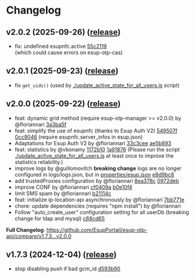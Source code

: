 # Changelog

## v2.0.2 (2025-09-26) ([release](https://github.com/EsupPortail/esup-otp-api/releases/tag/v2.0.2))
- fix: undefined esupnfc.active [55c2119](https://github.com/EsupPortail/esup-otp-api/commit/55c2119f34274f208fa68271e770811932eacdf6)<br />
(which could cause errors on esup-otp-cas)

## v2.0.1 (2025-09-23) ([release](https://github.com/EsupPortail/esup-otp-api/releases/tag/v2.0.1))
- fix `get_uids()` (used by [./update_active_state_for_all_users.js](https://github.com/EsupPortail/esup-otp-api/blob/master/update_active_state_for_all_users.js) script)

## v2.0.0 (2025-09-22) ([release](https://github.com/EsupPortail/esup-otp-api/releases/tag/v2.0.0))
- feat: dynamic grid method (require esup-otp-manager >= v2.0.0) by @floriannari [3a3ba5f](https://github.com/EsupPortail/esup-otp-api/commit/3a3ba5f17e6bf54d59117e7e44355a6c66aecf8c)
- feat: simplify the use of esupnfc (thanks to Esup Auth V2) [549507f](https://github.com/EsupPortail/esup-otp-api/commit/549507fdf7a5e345a116876e9a7c5bdab3be5393) [0cc9046](https://github.com/EsupPortail/esup-otp-api/commit/0cc9046bfe6d70a65698d712d35d7e7ed1f70722) (require esupnfc.server_infos in esup.json)
- Adaptations for Esup Auth V2 by @floriannari [33c3cee](https://github.com/EsupPortail/esup-otp-api/commit/33c3cee7c54ae8a2269988b2ed87047d88561539) [ae5b893](https://github.com/EsupPortail/esup-otp-api/commit/ae5b8931793f592c59d30cb3f84a338dc2520d7b)
- feat: statistics by @vbonamy [1172b10](https://github.com/EsupPortail/esup-otp-api/commit/1172b10ca773c985ff0ede31bf717edaf2094144) [1a91876](https://github.com/EsupPortail/esup-otp-api/commit/1a9187677b82f6caee9f1982d0e21a7002933b28) (Please run the script [./update_active_state_for_all_users.js](https://github.com/EsupPortail/esup-otp-api/blob/master/update_active_state_for_all_users.js) at least once to improve the statistics reliability.)
- improve logs by @guillomovitch **breaking change** logs are no longer configured in logs/logs.json, but in [properties/esup.json](https://github.com/EsupPortail/esup-otp-api/blob/v2.0.0/properties/esup.json#L175) [e8d9bc8](https://github.com/EsupPortail/esup-otp-api/commit/e8d9bc871a579650fba8c79a97b85a61fc04a1ad)
- add trustedProxies configuration by @floriannari [8ea378c](https://github.com/EsupPortail/esup-otp-api/commit/8ea378c68f6ec38f4955109910f093698f77c880) [0972deb](https://github.com/EsupPortail/esup-otp-api/commit/0972deb39bc5eedbdececc9473301bbfddc4a1b2)
- improve CONF by @floriannari [cf0409a](https://github.com/EsupPortail/esup-otp-api/commit/cf0409aeb4cdc90b076598d28854a63af01de487) [b0e10f4](https://github.com/EsupPortail/esup-otp-api/commit/b0e10f4ff5fbc51d96043a3cbb6249e2f7410244)
- limit SMS spam by @floriannari [b21114c](https://github.com/EsupPortail/esup-otp-api/commit/b21114caf69be6e2196108ff5643be91b67c8aa2)
- feat: initialize ip-location-api asynchronously by @floriannari [7bb771e](https://github.com/EsupPortail/esup-otp-api/commit/7bb771e9ba73d861d6f00817ff875025f473e2c0)
- chore: update dependencies (requires "npm install") by @floriannari
- Follow "auto_create_user" configuration setting for all userDb (breaking change for ldap and mysql) [c68cd65](https://github.com/EsupPortail/esup-otp-api/commit/c68cd65298d71a63b8b056da0af759cb5050d8f9)

**Full Changelog**: https://github.com/EsupPortail/esup-otp-api/compare/v1.7.3...v2.0.0

## v1.7.3 (2024-12-04) ([release](https://github.com/EsupPortail/esup-otp-api/releases/tag/v1.7.3))
- stop disabling push if bad gcm_id [d593b90](https://github.com/EsupPortail/esup-otp-api/commit/d593b90a132b47ff61feb76a0677750932420c26)
